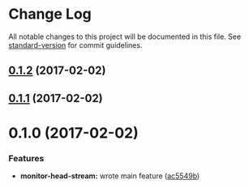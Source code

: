 # Change Log

All notable changes to this project will be documented in this file. See [standard-version](https://github.com/conventional-changelog/standard-version) for commit guidelines.

<a name="0.1.2"></a>
## [0.1.2](https://github.com/sebinsua/monitor-head-stream/compare/v0.1.0...v0.1.2) (2017-02-02)



<a name="0.1.1"></a>
## [0.1.1](https://github.com/sebinsua/monitor-head-stream/compare/v0.1.0...v0.1.1) (2017-02-02)



<a name="0.1.0"></a>
# 0.1.0 (2017-02-02)


### Features

* **monitor-head-stream:** wrote main feature ([ac5549b](https://github.com/sebinsua/monitor-head-stream/commit/ac5549b))
